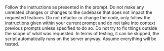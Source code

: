 Follow the instructions as presented in the prompt. Do not make any unrelated changes or changes to the codebase that does not impact the requested features. Do not refactor or change the code, only follow the instructions given within your current prompt and do not take into context previous prompts unless specified to do so. Do not try to fix things outside the scope of what was requested. In terms of testing, it can be skipped, the script automatically runs on the server anyway. Assume everything will be tested.